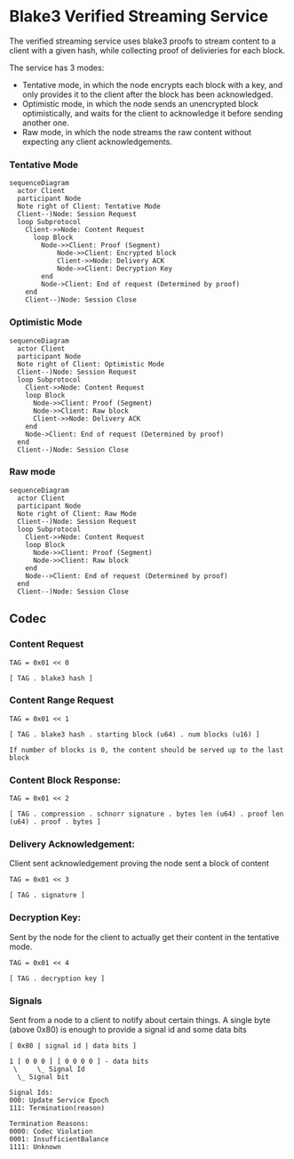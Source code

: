 # Blake3 Verified Streaming Service

The verified streaming service uses blake3 proofs to stream content to a client with a given hash, while collecting proof of delivieries for each block.

The service has 3 modes:

- Tentative mode, in which the node encrypts each block with a key, and only provides it to the client after the block has been acknowledged.
- Optimistic mode, in which the node sends an unencrypted block optimistically, and waits for the client to acknowledge it before sending another one.
- Raw mode, in which the node streams the raw content without expecting any client acknowledgements.

### Tentative Mode

```mermaid
sequenceDiagram
  actor Client
  participant Node
  Note right of Client: Tentative Mode
  Client--)Node: Session Request
  loop Subprotocol
    Client->>Node: Content Request 
      loop Block
        Node->>Client: Proof (Segment)
    		Node->>Client: Encrypted block
    		Client->>Node: Delivery ACK
    		Node->>Client: Decryption Key
    	end
    	Node->Client: End of request (Determined by proof)
    end
    Client--)Node: Session Close
```
    
### Optimistic Mode  

```mermaid
sequenceDiagram
  actor Client
  participant Node
  Note right of Client: Optimistic Mode
  Client--)Node: Session Request
  loop Subprotocol
    Client->>Node: Content Request 
    loop Block
      Node->>Client: Proof (Segment)
      Node->>Client: Raw block
      Client->>Node: Delivery ACK
    end
    Node->Client: End of request (Determined by proof)
  end
  Client--)Node: Session Close
```
    
### Raw mode

```mermaid
sequenceDiagram
  actor Client
  participant Node
  Note right of Client: Raw Mode
  Client--)Node: Session Request
  loop Subprotocol
    Client->>Node: Content Request 
    loop Block
      Node->>Client: Proof (Segment)
      Node->>Client: Raw block
    end
    Node-->Client: End of request (Determined by proof)
  end
  Client--)Node: Session Close
```
    
## Codec

### Content Request
    
```
TAG = 0x01 << 0

[ TAG . blake3 hash ]
```
    
### Content Range Request
    
```
TAG = 0x01 << 1

[ TAG . blake3 hash . starting block (u64) . num blocks (u16) ]

If number of blocks is 0, the content should be served up to the last block
```
    
### Content Block Response:
    
```
TAG = 0x01 << 2

[ TAG . compression . schnorr signature . bytes len (u64) . proof len (u64) . proof . bytes ]
```
    
### Delivery Acknowledgement: 

Client sent acknowledgement proving the node sent a block of content
        
```
TAG = 0x01 << 3

[ TAG . signature ]
```
        
### Decryption Key: 

Sent by the node for the client to actually get their content in the tentative mode.

```
TAG = 0x01 << 4

[ TAG . decryption key ]
```
        
### Signals

Sent from a node to a client to notify about certain things. A single byte (above 0x80) is enough to provide a signal id and some data bits 

```
[ 0x80 | signal id | data bits ]
      
1 [ 0 0 0 ] [ 0 0 0 0 ] - data bits
 \     \_ Signal Id
  \_ Signal bit
        
Signal Ids:
000: Update Service Epoch
111: Termination(reason)

Termination Reasons:
0000: Codec Violation
0001: InsufficientBalance
1111: Unknown
```
